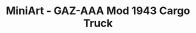 ---
layout: product
title: "MiniArt - GAZ-AAA Mod 1943 Cargo Truck"
price: "4150" 
desc: "N/A"
img_path: "/assets/img/MI35133.webp"
brand: "N/A"
available: false
special_offer: false
new: false
soon: false
cat: "010000"
subcat: "010100"
subsubcat: "0N/A"
sifra: "MI35133"
popular: false
spec: false
---